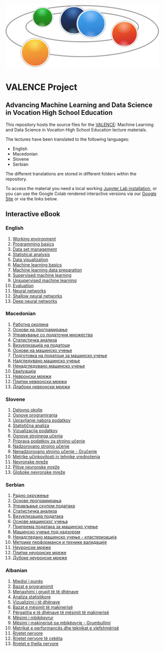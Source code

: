 <img alt="Valence logo" src="valence.png">

# VALENCE Project
## Advancing Machine Learning and Data Science in Vocation High School Education

This repository hosts the source files for the  [VALENCE](http://www.valence-project.eu/): Machine Learning and Data Science in Vocation High School Education lecture materials. 

The lectures have been translated to the following languages:
- English
- Macedonian
- Slovene
- Serbian

The different translations are stored in different folders within the repository.

To access the material you need a local working [Jupyter Lab installation](https://jupyterlab.readthedocs.io/en/stable/getting_started/installation.html), or you can use the Google Colab rendered interactive versions via our [Google Site](https://sites.google.com/view/valencebook/home) or via the links below.

## Interactive eBook

### English

1. [Working environment](https://colab.research.google.com/github/VALENCEML/eBOOK/blob/main/EN/01/01_Working%20environment.ipynb)
1. [Programming basics](https://colab.research.google.com/github/VALENCEML/eBOOK/blob/main/EN/02/2.%20Programming%20basics.ipynb)
1. [Data set management](https://colab.research.google.com/github/VALENCEML/eBOOK/blob/main/EN/03/3.%20DATA%20SET%20MANAGEMENT.ipynb)
1. [Statistical analysis](https://colab.research.google.com/github/VALENCEML/eBOOK/blob/main/EN/04/4.%20Statistical%20analysis.ipynb)
1. [Data visualization](https://colab.research.google.com/github/VALENCEML/eBOOK/blob/main/EN/05/5.%20DATA%20VISUALIZATION.ipynb)
1. [Machine learning basics](https://colab.research.google.com/github/VALENCEML/eBOOK/blob/main/EN/06/6.%20Machine%20learning%20basics.ipynb)
1. [Machine learning data preparation](https://colab.research.google.com/github/VALENCEML/eBOOK/blob/main/EN/07/7%20-%20Machine%20learning%20data%20preparation_EN.ipynb)
1. [Supervised machine learning](https://colab.research.google.com/github/VALENCEML/eBOOK/blob/main/EN/08/8.valence_supervised.ipynb)
1. [Unsupervised machine learning](https://colab.research.google.com/github/VALENCEML/eBOOK/blob/main/EN/09/9.%20Clustering.ipynb)
1. [Evaluation](https://colab.research.google.com/github/VALENCEML/eBOOK/blob/main/EN/10/10_Performance_metrics_Validation_techniques.ipynb)
1. [Neural networks](https://colab.research.google.com/github/VALENCEML/eBOOK/blob/main/EN/11/11.%20Neural%20Networks.ipynb)
1. [Shallow neural networks](https://colab.research.google.com/github/VALENCEML/eBOOK/blob/main/EN/12/12.%20Fully%20connected%20NNs.ipynb)
1. [Deep neural networks](https://colab.research.google.com/github/VALENCEML/eBOOK/blob/main/EN/13/13.%20Deep%20NNs.ipynb#scrollTo=53d9f23c-f977-4785-9579-7d702032b553)

### Macedonian

1. [Работна околина](https://colab.research.google.com/github/VALENCEML/eBOOK/blob/main/MK/01/01_Working%20environment_MK.ipynb)
1. [Основи на програмирање](https://colab.research.google.com/github/VALENCEML/eBOOK/blob/main/MK/02/2.%20Programming%20basics%20mk.ipynb)
1. [Управување со податочни множества](https://colab.research.google.com/github/VALENCEML/eBOOK/blob/main/MK/03/3.%20DATA%20SET%20MANAGEMENT-MK.ipynb)
1. [Статистичка анализа](https://colab.research.google.com/github/VALENCEML/eBOOK/blob/main/MK/04/4_Statistical_analysis_MK.ipynb)
1. [Визуелизација на податоци](https://colab.research.google.com/github/VALENCEML/eBOOK/blob/main/MK/05/5.%20DATA%20VISUALIZATION-MK.ipynb)
1. [Основи на машинско учење](https://colab.research.google.com/github/VALENCEML/eBOOK/blob/main/MK/06/6.%20Machine%20learning%20basics%20MK.ipynb)
1. [Подготовка на податоци за машинско учење](https://colab.research.google.com/github/VALENCEML/eBOOK/blob/main/MK/07/7%20-%20Machine%20learning%20data%20preparation_MK.ipynb)
1. [Надгледувано машинско учење](https://colab.research.google.com/github/VALENCEML/eBOOK/blob/main/MK/08/8.valence_supervised_MK.ipynb)
1. [Ненадгледувано машинско учење](https://colab.research.google.com/github/VALENCEML/eBOOK/blob/main/MK/09/9.%20Clustering_MK.ipynb)
1. [Евалуација](https://colab.research.google.com/github/VALENCEML/eBOOK/blob/main/MK/10/10_Performance_metrics_Validation_techniques_MK.ipynb)
1. [Невронски мрежи](https://colab.research.google.com/github/VALENCEML/eBOOK/blob/main/MK/11/11.%20Neural%20Networks%20-%20mk.ipynb)
1. [Плитки невронски мрежи](https://colab.research.google.com/github/VALENCEML/eBOOK/blob/main/MK/12/12.%20Fully%20connected%20NNs%20-%20mk.ipynb)
1. [Длабоки невронски мрежи](https://colab.research.google.com/github/VALENCEML/eBOOK/blob/main/MK/13/13.%20Deep%20NNs%20-%20mk.ipynb)

### Slovene

1. [Delovno okolje]()
1. [Osnove programiranja](https://colab.research.google.com/github/VALENCEML/eBOOK/blob/main/SL/02_basics_slo.ipynb)
1. [Upravljanje nabora podatkov](https://colab.research.google.com/github/VALENCEML/eBOOK/blob/main/SL/03_data_management_slo.ipynb)
1. [Statistična analiza](https://colab.research.google.com/github/VALENCEML/eBOOK/blob/main/SL/04_statistic_analysis_sl.ipynb)
1. [Vizualizacija podatkov](https://colab.research.google.com/github/VALENCEML/eBOOK/blob/main/SL/05_vizualization_slo.ipynb)
1. [Osnove strojnega učenja](https://colab.research.google.com/github/VALENCEML/eBOOK/blob/main/SL/06_ml_basics_slo.ipynb)
1. [Priprava podatkov za strojno učenje](https://colab.research.google.com/github/VALENCEML/eBOOK/blob/main/SL/07_data_prep_slo.ipynb)
1. [Nadzorovano strojno učenje](https://colab.research.google.com/github/VALENCEML/eBOOK/blob/main/SL/08_supervised_slo.ipynb)
1. [Nenadzorovano strojno učenje - Gručenje](https://colab.research.google.com/github/VALENCEML/eBOOK/blob/main/SL/09_unsupervised_slo.ipynb)
1. [Metrike učinkovitosti in tehnike vrednotenja](https://colab.research.google.com/github/VALENCEML/eBOOK/blob/main/SL/10_evaluation_slo.ipynb)
1. [Nevronske mreže](https://colab.research.google.com/github/VALENCEML/eBOOK/blob/main/SL/11_nn_slo.ipynb)
1. [Plitve nevronske mreže](https://colab.research.google.com/github/VALENCEML/eBOOK/blob/main/SL/12_plitve_nn_slo.ipynb)
1. [Globoke nevronske mreže](https://colab.research.google.com/github/VALENCEML/eBOOK/blob/main/SL/13_deep_nn_slo.ipynb)

### Serbian

1. [Радно окружење](https://colab.research.google.com/github/VALENCEML/eBOOK/blob/main/SR/1_Working%20environment_SR.ipynb)
1. [Основе програмирања](https://colab.research.google.com/github/VALENCEML/eBOOK/blob/main/SR/2_Programming%20basics_SR.ipynb)
1. [Управљање скупом података](https://colab.research.google.com/github/VALENCEML/eBOOK/blob/main/SR/3_Data_set_management_SR.ipynb)
1. [Статистичка анализа](https://colab.research.google.com/github/VALENCEML/eBOOK/blob/main/SR/4.%20Statistical%20analysis_SR.ipynb)
1. [Визуелизација података](https://colab.research.google.com/github/VALENCEML/eBOOK/blob/main/SR/5_DATA_VISUALIZATION_SR.ipynb)
1. [Основе машинског учења](https://colab.research.google.com/github/VALENCEML/eBOOK/blob/main/SR/6.%20Machine%20learning%20basics_SR.ipynb)
1. [Припрема података за машинско учење](https://colab.research.google.com/github/VALENCEML/eBOOK/blob/main/SR/7_Machine_learning_data%20preparation_SR.ipynb)
1. [Машинско учење под надзором](https://colab.research.google.com/github/VALENCEML/eBOOK/blob/main/SR/8_Supervised_SR.ipynb)
1. [Ненадгледано машинско учење - кластеризација](https://colab.research.google.com/github/VALENCEML/eBOOK/blob/main/SR/9_Clustering_SR.ipynb)
1. [Метрике перформанси и технике валидације](https://colab.research.google.com/github/VALENCEML/eBOOK/blob/main/SR/10_Performance_metrics_Validation_techniques_SR.ipynb)
1. [Неуронске мреже](https://colab.research.google.com/github/VALENCEML/eBOOK/blob/main/SR/11_Neural_Networks_SR.ipynb)
1. [Плитке неуронске мреже](https://colab.research.google.com/github/VALENCEML/eBOOK/blob/main/SR/12_Fully_connected_NNs_SR.ipynb)
1. [Дубоке неуронске мреже](https://colab.research.google.com/github/VALENCEML/eBOOK/blob/main/SR/13_Deep_NNs_SR.ipynb)


### Albanian

1. [Mjedisi i punës](https://colab.research.google.com/github/VALENCEML/eBOOK/blob/main/AL/1.%20Working%20environment_AL.ipynb)
1. [Bazat e programimit](https://colab.research.google.com/github/VALENCEML/eBOOK/blob/main/AL/2.%20Programming%20basics_AL.ipynb)
1. [Menaxhimi i grupit të të dhënave
](https://colab.research.google.com/github/VALENCEML/eBOOK/blob/main/AL/3.%20DATA%20SET%20MANAGEMENT_AL.ipynb)
1. [Analiza statistikore
](https://colab.research.google.com/github/VALENCEML/eBOOK/blob/main/AL/4.%20Statistical%20analysis_AL.ipynb)
1. [Vizualizimi i të dhënave
](https://colab.research.google.com/github/VALENCEML/eBOOK/blob/main/AL/5.%20DATA%20VISUALIZATION_AL.ipynb)
1. [Bazat e mësimit të makinerisë
](https://colab.research.google.com/github/VALENCEML/eBOOK/blob/main/AL/6.%20Machine%20learning%20basics_AL.ipynb)
1. [Përgatitja e të dhënave të mësimit të makinerisë
](https://colab.research.google.com/github/VALENCEML/eBOOK/blob/main/AL/7%20-%20Machine%20learning%20data%20preparation_AL.ipynb)
1. [Mësimi i mbikëqyrur
](https://colab.research.google.com/github/VALENCEML/eBOOK/blob/main/AL/8.valence_supervised_AL.ipynb)
1. [Mësimi i makinerisë pa mbikëqyrje - Grumbullimi
](https://colab.research.google.com/github/VALENCEML/eBOOK/blob/main/AL/9.%20Clustering_AL.ipynb)
1. [Metrikat e performancës dhe teknikat e vlefshmërisë
](https://colab.research.google.com/github/VALENCEML/eBOOK/blob/main/AL/10_Performance_metrics_Validation_techniques_AL.ipynb)
1. [Rrjetet nervore
](https://colab.research.google.com/github/VALENCEML/eBOOK/blob/main/AL/11.%20Neural%20Networks_AL.ipynb)
1. [Rrjetet nervore të cekëta
](https://colab.research.google.com/github/VALENCEML/eBOOK/blob/main/AL/12.%20Fully%20connected%20NNs_AL.ipynb)
1. [Rrjetet e thella nervore](https://colab.research.google.com/github/VALENCEML/eBOOK/blob/main/AL/13.%20Deep%20NNs_AL.ipynb)
